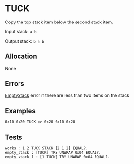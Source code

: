 # TUCK

Copy the top stack item below the second stack item.

Input stack: `a b`

Output stack: `b a b`

## Allocation

None

## Errors

[EmptyStack](./ERRORS/EmptyStack.md) error if there are less than two items on the stack

## Examples

```
0x10 0x20 TUCK => 0x20 0x10 0x20
```

## Tests

```test
works : 1 2 TUCK STACK [2 1 2] EQUAL?.
empty_stack : [TUCK] TRY UNWRAP 0x04 EQUAL?.
empty_stack_1 : [1 TUCK] TRY UNWRAP 0x04 EQUAL?.
```